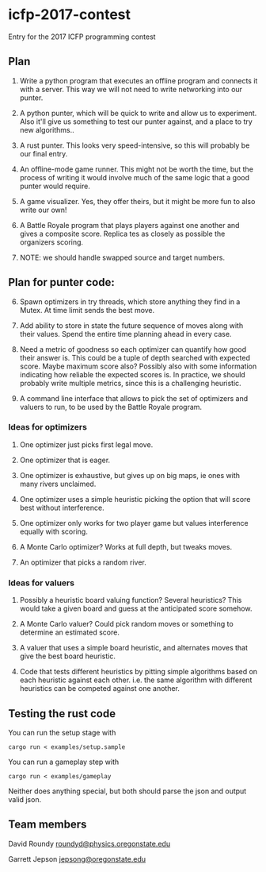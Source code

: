 # icfp-2017-contest
Entry for the 2017 ICFP programming contest

## Plan

1. Write a python program that executes an offline program and
   connects it with a server.  This way we will not need to write
   networking into our punter.

2. A python punter, which will be quick to write and allow us to
   experiment.  Also it'll give us something to test our punter
   against, and a place to try new algorithms..

3. A rust punter.  This looks very speed-intensive, so this will
   probably be our final entry.

4. An offline-mode game runner.  This might not be worth the time, but
   the process of writing it would involve much of the same logic that
   a good punter would require.

5. A game visualizer.  Yes, they offer theirs, but it might be more
   fun to also write our own!

1. A Battle Royale program that plays players against one another and
   gives a composite score. Replica tes as closely as possible the
   organizers scoring.

1. NOTE: we should handle swapped source and target numbers.

## Plan for punter code:

6. Spawn optimizers in try threads, which store anything they find in
   a Mutex. At time limit sends the best move.

1. Add ability to store in state the future sequence of moves along
   with their values. Spend the entire time planning ahead in every
   case.

1. Need a metric of goodness so each optimizer can quantify how good
   their answer is.  This could be a tuple of depth searched with
   expected score. Maybe maximum score also? Possibly also with some
   information indicating how reliable the expected scores is.  In
   practice, we should probably write multiple metrics, since this is
   a challenging heuristic.

1. A command line interface that allows to pick the set of optimizers
   and valuers to run, to be used by the Battle Royale program.

### Ideas for optimizers

1. One optimizer just picks first legal move.

1. One optimizer that is eager.

1. One optimizer is exhaustive, but gives up on big maps, ie ones with
   many rivers unclaimed.

1. One optimizer uses a simple heuristic picking the option that will
   score best without interference.

1. One optimizer only works for two player game but values
   interference equally with scoring.

1. A Monte Carlo optimizer? Works at full depth, but tweaks moves.

1. An optimizer that picks a random river.

### Ideas for valuers

1. Possibly a heuristic board valuing function? Several heuristics?
   This would take a given board and guess at the anticipated score
   somehow.

1. A Monte Carlo valuer? Could pick random moves or something to
   determine an estimated score.

1. A valuer that uses a simple board heuristic, and alternates moves
   that give the best board heuristic.

1. Code that tests different heuristics by pitting simple algorithms
   based on each heuristic against each other.  i.e. the same
   algorithm with different heuristics can be competed against one
   another.



## Testing the rust code

You can run the setup stage with

    cargo run < examples/setup.sample

You can run a gameplay step with

    cargo run < examples/gameplay

Neither does anything special, but both should parse the json and
output valid json.

## Team members

David Roundy <roundyd@physics.oregonstate.edu>

Garrett Jepson <jepsong@oregonstate.edu>
